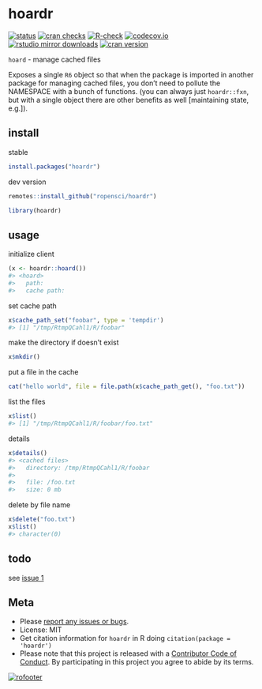 
<!-- README.md is generated from README.Rmd. Please edit that file -->

# hoardr

[![status](https://www.repostatus.org/badges/latest/active.svg)](https://www.repostatus.org/#active)
[![cran
checks](https://badges.cranchecks.info/worst/hoardr.svg)](https://badges.cranchecks.info/worst/hoardr.svg)
[![R-check](https://github.com/ropensci/hoardr/workflows/R-check/badge.svg)](https://github.com/ropensci/hoardr/actions?query=workflow%3AR-check)
[![codecov.io](https://codecov.io/github/ropensci/hoardr/coverage.svg?branch=master)](https://codecov.io/github/ropensci/hoardr?branch=master)
[![rstudio mirror
downloads](https://cranlogs.r-pkg.org/badges/hoardr)](https://cran.r-project.org/package=hoardr)
[![cran
version](https://www.r-pkg.org/badges/version/hoardr)](https://cran.r-project.org/package=hoardr)

`hoard` - manage cached files

Exposes a single `R6` object so that when the package is imported in
another package for managing cached files, you don’t need to pollute the
NAMESPACE with a bunch of functions. (you can always just `hoardr::fxn`,
but with a single object there are other benefits as well \[maintaining
state, e.g.\]).

## install

stable

``` r
install.packages("hoardr")
```

dev version

``` r
remotes::install_github("ropensci/hoardr")
```

``` r
library(hoardr)
```

## usage

initialize client

``` r
(x <- hoardr::hoard())
#> <hoard> 
#>   path: 
#>   cache path:
```

set cache path

``` r
x$cache_path_set("foobar", type = 'tempdir')
#> [1] "/tmp/RtmpQCahl1/R/foobar"
```

make the directory if doesn’t exist

``` r
x$mkdir()
```

put a file in the cache

``` r
cat("hello world", file = file.path(x$cache_path_get(), "foo.txt"))
```

list the files

``` r
x$list()
#> [1] "/tmp/RtmpQCahl1/R/foobar/foo.txt"
```

details

``` r
x$details()
#> <cached files>
#>   directory: /tmp/RtmpQCahl1/R/foobar
#> 
#>   file: /foo.txt
#>   size: 0 mb
```

delete by file name

``` r
x$delete("foo.txt")
x$list()
#> character(0)
```

## todo

see [issue 1](https://github.com/ropensci/hoardr/issues/1)

## Meta

- Please [report any issues or
  bugs](https://github.com/ropensci/hoardr/issues).
- License: MIT
- Get citation information for `hoardr` in R doing
  `citation(package = 'hoardr')`
- Please note that this project is released with a [Contributor Code of
  Conduct](https://github.com/ropensci/hoardr/blob/master/CODE_OF_CONDUCT.md).
  By participating in this project you agree to abide by its terms.

[![rofooter](https://ropensci.org/public_images/github_footer.png)](https://ropensci.org)
